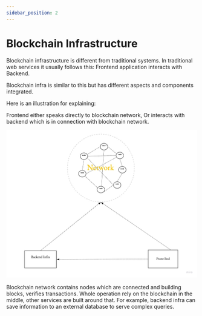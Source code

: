 ```yaml
---
sidebar_position: 2
---
```


# Blockchain Infrastructure

Blockchain infrastructure is different from traditional systems.
In traditional web services it usually follows this: Frontend application interacts with Backend.

Blockchain infra is similar to this but has different aspects and components integrated.

Here is an illustration for explaining:

Frontend either speaks directly to blockchain network,
Or interacts with backend which is in connection with blockchain network.

![network](network.jpeg)

Blockchain network contains nodes which are connected and building blocks, verifies transactions.
Whole operation rely on the blockchain in the middle, other services are built around that.
For example, backend infra can save information to an external database to serve complex queries.
